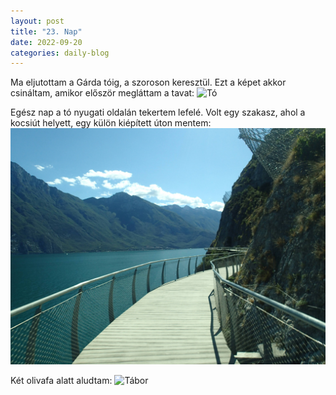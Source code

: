 ```yaml
---
layout: post
title: "23. Nap"
date: 2022-09-20
categories: daily-blog
---
```


Ma eljutottam a Gárda tóig, a szoroson keresztül.
Ezt a képet akkor csináltam, amikor először megláttam a tavat: ![Tó](/day23lake.jpg)

Egész nap a tó nyugati oldalán tekertem lefelé. Volt egy szakasz, ahol a kocsiút helyett, egy külön kiépített úton mentem: ![Bicikliút](/day23path.jpg)

Két olivafa alatt aludtam: ![Tábor](/day23camp.jpg) 
